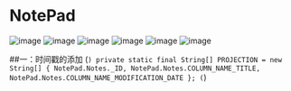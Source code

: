 # NotePad
![image](https://github.com/Tracycccccc/NotePad-master/blob/master/img-folder/login.png)
![image](https://github.com/Tracycccccc/NotePad-master/blob/master/img-folder/loginfailed.png)
![image](https://github.com/Tracycccccc/NotePad-master/blob/master/img-folder/loginsuccess.png)
![image](https://github.com/Tracycccccc/NotePad-master/blob/master/img-folder/search.png)
![image](https://github.com/Tracycccccc/NotePad-master/blob/master/img-folder/setpassword.png)
![image](https://github.com/Tracycccccc/NotePad-master/blob/master/img-folder/setpasswordsuccess.png)

##一：时间戳的添加
(```)
 private static final String[] PROJECTION = new String[] {
            NotePad.Notes._ID,
            NotePad.Notes.COLUMN_NAME_TITLE, 
            NotePad.Notes.COLUMN_NAME_MODIFICATION_DATE
    };
(```)
